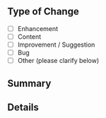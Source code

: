 ## Type of Change
- [ ] Enhancement
- [ ] Content
- [ ] Improvement / Suggestion
- [ ] Bug
- [ ] Other (please clarify below)

## Summary
<!-- Brief summary of the issue like -->

## Details
<!-- 
Expanded summary with relevant code samples, links / references, or other valuable contextual information related to the issue report.
-->